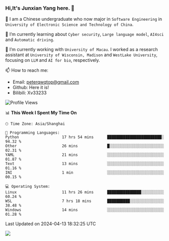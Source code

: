 ### Hi,It's Junxian Yang here. 👋

<!--
**Uestc-Young/Uestc-Young** is a ✨ _special_ ✨ repository because its `README.md` (this file) appears on your GitHub profile.

Here are some ideas to get you started:

- 🔭 I’m currently working on ...
- 🌱 I’m currently learning ...
- 👯 I’m looking to collaborate on ...
- 🤔 I’m looking for help with ...
- 💬 Ask me about ...
- 📫 How to reach me: ...
- 😄 Pronouns: ...
- ⚡ Fun fact: ...
-->
🎉 I am a Chinese undergraduate who now major in `Software Engineering` in `University of Electronic Science and Technology of China`.  
  
🌱 I’m currently learning about `Cyber security`, `Large language model`, `AI4sci` and `Automatic driving`.  

🔭 I’m currently working with `University of Macau`. I worked as a research assistant at `University of Wisconsin, Madison` and `WestLake University`, focusing on `LLM` and `AI for bio`, respectively.
  
📫 How to reach me: 
   - Email: peterqwqtop@gmail.com
   - Github: Here it is!
   - Bilibili: Xv33233

<!--START_SECTION:waka-->
![Profile Views](http://img.shields.io/badge/Profile%20Views-131-blue)

📊 **This Week I Spent My Time On** 

```text
🕑︎ Time Zone: Asia/Shanghai

💬 Programming Languages: 
Python                   17 hrs 54 mins      ████████████████████████░   94.32 % 
Other                    26 mins             █░░░░░░░░░░░░░░░░░░░░░░░░   02.31 % 
YAML                     21 mins             ░░░░░░░░░░░░░░░░░░░░░░░░░   01.87 % 
Text                     13 mins             ░░░░░░░░░░░░░░░░░░░░░░░░░   01.16 % 
INI                      1 min               ░░░░░░░░░░░░░░░░░░░░░░░░░   00.15 % 

💻 Operating System: 
Linux                    11 hrs 26 mins      ███████████████░░░░░░░░░░   60.24 % 
WSL                      7 hrs 18 mins       ██████████░░░░░░░░░░░░░░░   38.48 % 
Windows                  14 mins             ░░░░░░░░░░░░░░░░░░░░░░░░░   01.28 % 
```


 Last Updated on 2024-04-13 18:32:25 UTC
<!--END_SECTION:waka-->

![](https://visitor-badge.glitch.me/badge?page_id=Uestc-Young.readme)
